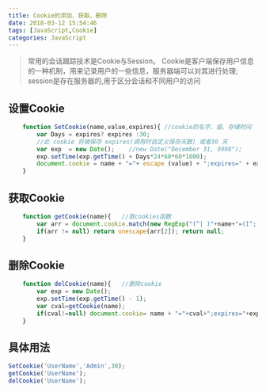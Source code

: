 ```yaml
---
title: Cookie的添加、获取、删除
date: 2018-03-12 15:54:46
tags: [JavaScript,Cookie]
categories: JavaScript
---
```

> 常用的会话跟踪技术是Cookie与Session。
> Cookie是客户端保存用户信息的一种机制，用来记录用户的一些信息，服务器端可以对其进行处理;
> session是存在服务器的,用于区分会话和不同用户的访问
## 设置Cookie
``` javascript
	function SetCookie(name,value,expires){	//cookie的名字、值、存储时间
		var Days = expires? expires :30; 
		//此 cookie 将被保存 expires(调用时自定义保存天数) 或者30 天
		var exp  = new Date();    //new Date("December 31, 9998");
		exp.setTime(exp.getTime() + Days*24*60*60*1000);
		document.cookie = name + "="+ escape (value) + ";expires=" + exp.toGMTString();
	}
```
## 获取Cookie
``` javascript
	function getCookie(name){	//取cookies函数        
		var arr = document.cookie.match(new RegExp("(^| )"+name+"=([^;]*)(;|$)"));
	 	if(arr != null) return unescape(arr[2]); return null;
	}
```
## 删除Cookie
``` javascript
	function delCookie(name){	//删除cookie
		var exp = new Date();
		exp.setTime(exp.getTime() - 1);
		var cval=getCookie(name);
		if(cval!=null) document.cookie= name + "="+cval+";expires="+exp.toGMTString();
	}
```
## 具体用法
``` javascript
SetCookie('UserName','Admin',30);
getCookie('UserName');
delCookie('UserName');
```